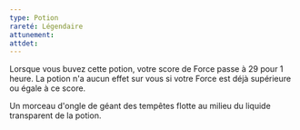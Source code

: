 ```yaml
---
type: Potion
rareté: Légendaire
attunement: 
attdet:
---
```

Lorsque vous buvez cette potion, votre score de Force passe à 29 pour 1 heure. La potion n'a aucun effet sur vous si votre Force est déjà supérieure ou égale à ce score.

Un morceau d'ongle de géant des tempêtes flotte au milieu du liquide transparent de la potion.